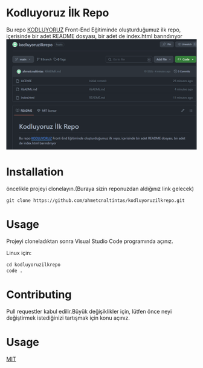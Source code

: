 # Kodluyoruz İlk Repo

Bu repo [KODLUYORUZ](https://kodluyoruz.org/) Front-End Eğitiminde oluşturduğumuz ilk repo, içerisinde bir adet README dosyası, bir adet de index.html barındırıyor
![](resim.png)

# Installation

öncelikle projeyi clonelayın.(Buraya sizin reponuzdan aldığınız link gelecek)
```
git clone https://github.com/ahmetcnaltintas/kodluyoruzilkrepo.git
```

# Usage

Projeyi cloneladıktan sonra Visual Studio Code programında açınız.

Linux için:
```
cd kodluyoruzilkrepo
code .
```

# Contributing

Pull requestler kabul edilir.Büyük değişiklikler için, lütfen önce neyi değiştirmek istediğinizi tartışmak için konu açınız.

# Usage

[MIT](https://choosealicense.com/licenses/mit/)

